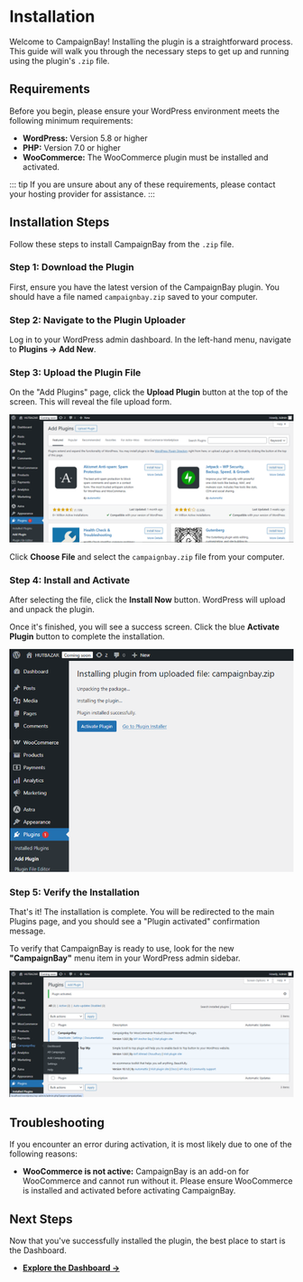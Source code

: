 # Installation

Welcome to CampaignBay! Installing the plugin is a straightforward process. This guide will walk you through the necessary steps to get up and running using the plugin's `.zip` file.

## Requirements

Before you begin, please ensure your WordPress environment meets the following minimum requirements:

- **WordPress:** Version 5.8 or higher
- **PHP:** Version 7.0 or higher
- **WooCommerce:** The WooCommerce plugin must be installed and activated.

::: tip
If you are unsure about any of these requirements, please contact your hosting provider for assistance.
:::

## Installation Steps

Follow these steps to install CampaignBay from the `.zip` file.

### Step 1: Download the Plugin

First, ensure you have the latest version of the CampaignBay plugin. You should have a file named `campaignbay.zip` saved to your computer.

### Step 2: Navigate to the Plugin Uploader

Log in to your WordPress admin dashboard. In the left-hand menu, navigate to **Plugins → Add New**.

<!-- ![Navigate to the Add New Plugin screen](./public/install-add-new.png) -->

### Step 3: Upload the Plugin File

On the "Add Plugins" page, click the **Upload Plugin** button at the top of the screen. This will reveal the file upload form.

![Click the Upload Plugin button](./public/install-upload-button.png)

Click **Choose File** and select the `campaignbay.zip` file from your computer.

### Step 4: Install and Activate

After selecting the file, click the **Install Now** button. WordPress will upload and unpack the plugin.

<!-- ![Install the chosen plugin file](./public/install-install-now.png) -->

Once it's finished, you will see a success screen. Click the blue **Activate Plugin** button to complete the installation.

![Activate the plugin after successful installation](./public/install-activate.png)

### Step 5: Verify the Installation

That's it! The installation is complete. You will be redirected to the main Plugins page, and you should see a "Plugin activated" confirmation message.

To verify that CampaignBay is ready to use, look for the new **"CampaignBay"** menu item in your WordPress admin sidebar.

![The CampaignBay menu item in the admin sidebar](./public/install-admin-menu.png)

## Troubleshooting

If you encounter an error during activation, it is most likely due to one of the following reasons:

- **WooCommerce is not active:** CampaignBay is an add-on for WooCommerce and cannot run without it. Please ensure WooCommerce is installed and activated before activating CampaignBay.

## Next Steps

Now that you've successfully installed the plugin, the best place to start is the Dashboard.

- **[Explore the Dashboard &rarr;](./dashboard.md)**
